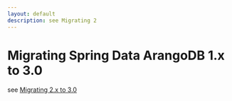 ```yaml
---
layout: default
description: see Migrating 2
---
```


# Migrating Spring Data ArangoDB 1.x to 3.0

see [Migrating 2.x to 3.0](springdata-migration-migrating-2-x-3-0.html)
